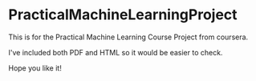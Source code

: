 # PracticalMachineLearningProject
This is for the Practical Machine Learning Course Project from coursera.

I've included both PDF and HTML so it would be easier to check.

Hope you like it!
